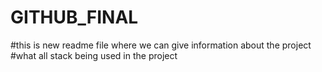 
# GITHUB_FINAL
#this is new readme file where we can give information about the project 
#what all stack being used in the project
